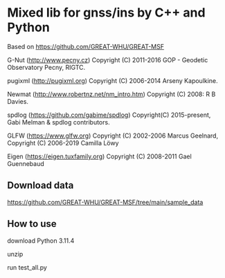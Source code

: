 # Mixed lib for gnss/ins by C++ and Python

Based on https://github.com/GREAT-WHU/GREAT-MSF

G-Nut (http://www.pecny.cz) Copyright (C) 2011-2016 GOP - Geodetic Observatory Pecny, RIGTC.

pugixml (http://pugixml.org) Copyright (C) 2006-2014 Arseny Kapoulkine.

Newmat (http://www.robertnz.net/nm_intro.htm) Copyright (C) 2008: R B Davies.

spdlog (https://github.com/gabime/spdlog) Copyright(C) 2015-present, Gabi Melman & spdlog contributors.

GLFW (https://www.glfw.org) Copyright (C) 2002-2006 Marcus Geelnard, Copyright (C) 2006-2019 Camilla Löwy

Eigen (https://eigen.tuxfamily.org) Copyright (C) 2008-2011 Gael Guennebaud

## Download data

https://github.com/GREAT-WHU/GREAT-MSF/tree/main/sample_data

## How to use

download Python 3.11.4 

unzip 

run test_all.py
